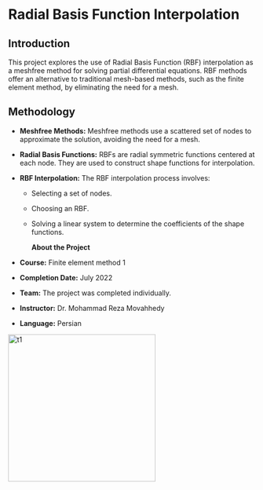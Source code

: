 # Radial Basis Function Interpolation

## Introduction
This project explores the use of Radial Basis Function (RBF) interpolation as a meshfree method for solving partial differential equations. RBF methods offer an alternative to traditional mesh-based methods, such as the finite element method, by eliminating the need for a mesh.

## Methodology
* **Meshfree Methods:** Meshfree methods use a scattered set of nodes to approximate the solution, avoiding the need for a mesh.
* **Radial Basis Functions:** RBFs are radial symmetric functions centered at each node. They are used to construct shape functions for interpolation.
* **RBF Interpolation:** The RBF interpolation process involves:
  * Selecting a set of nodes.
  * Choosing an RBF.
  * Solving a linear system to determine the coefficients of the shape functions.
 
    **About the Project**

* **Course:** Finite element method 1
* **Completion Date:** July 2022
* **Team:** The project was completed individually.
* **Instructor:** Dr. Mohammad Reza Movahhedy
* **Language:** Persian

<img width="300" alt="t1" src=https://github.com/user-attachments/assets/74ae4443-48cc-408d-817f-5785b3bfa031>

